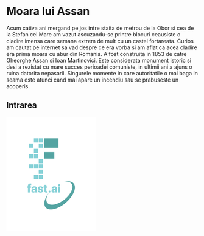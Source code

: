 # Moara lui Assan

Acum cativa ani mergand pe jos intre staita de metrou de la Obor si cea de la Stefan cel Mare am vazut ascuzandu-se printre blocuri ceausiste o cladire imensa care semana extrem de mult cu un castel fortareata. Curios am cautat pe internet sa vad despre ce era vorba si am aflat ca acea cladire era prima moara cu abur din Romania. A fost construita in 1853 de catre Gheorghe Assan si Ioan Martinovici. Este considerata monument istoric si desi a rezistat cu mare succes perioadei comuniste, in ultimii ani a ajuns o ruina datorita nepasarii. Singurele momente in care autoritatile o mai baga in seama este atunci cand mai apare un incendiu sau se prabuseste un acoperis.


## Intrarea

![Image of fast.ai logo](images/logo.png)
